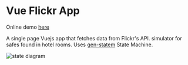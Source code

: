 # Vue Flickr App

Online demo [here](https://vue-flickr-app.netlify.com/#/)

A single page Vuejs app that fetches data from Flickr's API. simulator for safes found in hotel rooms. Uses [gen-statem](https://github.com/venkatperi/statem) State Machine.

![state diagram](hotel_safe.svg)

